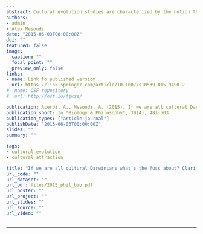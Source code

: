 ```yaml
---
abstract: Cultural evolution studies are characterized by the notion that culture evolves accordingly to broadly Darwinian principles. Yet how far the analogy be- tween cultural and genetic evolution should be pushed is open to debate. Here, we examine a recent disagreement that concerns the extent to which cultural trans- mission should be considered a preservative mechanism allowing selection among different variants, or a transformative process in which individuals recreate variants each time they are transmitted. The latter is associated with the notion of "cultural attraction". This issue has generated much misunderstanding and confusion. We first clarify the respective positions, noting that there is in fact no substantive incompatibility between cultural attraction and standard cultural evolution ap- proaches, beyond a difference in focus. Whether cultural transmission should be considered a preservative or reconstructive process is ultimately an empirical question, and we examine how both preservative and reconstructive cultural transmission has been studied in recent experimental research in cultural evolution. Finally, we discuss how the relative importance of preservative and reconstructive processes may depend on the granularity of analysis and the domain being studied.
authors:
- admin
- Alex Mesoudi
date: "2015-06-03T00:00:00Z"
doi: ""
featured: false
image:
  caption: ""
  focal_point: ""
  preview_only: false
links:
- name: Link to published version
  url: https://link.springer.com/article/10.1007/s10539-015-9490-2
#- name: OSF repository
#  url: http://osf.io/fjkze/

publication: Acerbi, A., Mesoudi, A. (2015), If we are all cultural Darwinians what’s the fuss about? Clarifying recent disagreements in the field of cultural evolution, *Biology & Philosophy*, 30(4), 481-503
publication_short: In *Biology & Philosophy*, 30(4), 481-503
publication_types: ["article-journal"]
publishDate: "2015-06-03T00:00:00Z"
slides: ""
summary: ""

tags:
- cultural evolution
- cultural attraction

title: "If we are all cultural Darwinians what’s the fuss about? Clarifying recent disagreements in the field of cultural evolution"
url_code: ""
url_dataset: ""
url_pdf: files/2015_phil_bio.pdf
url_poster: ""
url_project: ""
url_slides: ""
url_source: ""
url_video: ""
---
```

---


